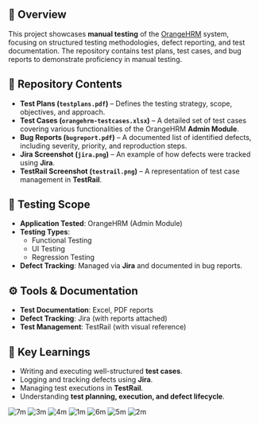 ## 📌 Overview
This project showcases **manual testing** of the [OrangeHRM](https://www.orangehrm.com/) system, focusing on structured testing methodologies, defect reporting, and test documentation. The repository contains test plans, test cases, and bug reports to demonstrate proficiency in manual testing.

## 📂 Repository Contents
- **Test Plans (`testplans.pdf`)** – Defines the testing strategy, scope, objectives, and approach.
- **Test Cases (`orangehrm-testcases.xlsx`)** – A detailed set of test cases covering various functionalities of the OrangeHRM **Admin Module**.
- **Bug Reports (`bugreport.pdf`)** – A documented list of identified defects, including severity, priority, and reproduction steps.
- **Jira Screenshot (`jira.png`)** – An example of how defects were tracked using **Jira**.
- **TestRail Screenshot (`testrail.png`)** – A representation of test case management in **TestRail**.

## 📝 Testing Scope
- **Application Tested**: OrangeHRM (Admin Module)
- **Testing Types**:  
  - Functional Testing  
  - UI Testing  
  - Regression Testing  
- **Defect Tracking**: Managed via **Jira** and documented in bug reports.

## ⚙️ Tools & Documentation
- **Test Documentation**: Excel, PDF reports  
- **Defect Tracking**: Jira (with reports attached)  
- **Test Management**: TestRail (with visual reference)  

## 🎯 Key Learnings
- Writing and executing well-structured **test cases**.
- Logging and tracking defects using **Jira**.
- Managing test executions in **TestRail**.
- Understanding **test planning, execution, and defect lifecycle**.

![7m](https://github.com/user-attachments/assets/4eac0aa4-0de9-4cef-a73f-1b3d54028400)
![3m](https://github.com/user-attachments/assets/297cb21e-a9da-4834-838c-8e5b0bd45ba0)
![4m](https://github.com/user-attachments/assets/64430f1a-20b2-4b1b-9af5-720042a605ae)
![1m](https://github.com/user-attachments/assets/1976aec7-c668-4d0e-8005-ddb68e8b2cfa)
![6m](https://github.com/user-attachments/assets/cb210809-5084-447f-87e1-f369125d3994)
![5m](https://github.com/user-attachments/assets/d2ac98aa-3ef3-478d-bcef-e25366116255)
![2m](https://github.com/user-attachments/assets/58fd0f65-0d1d-40dd-a0ad-83b8e6caef0f)

